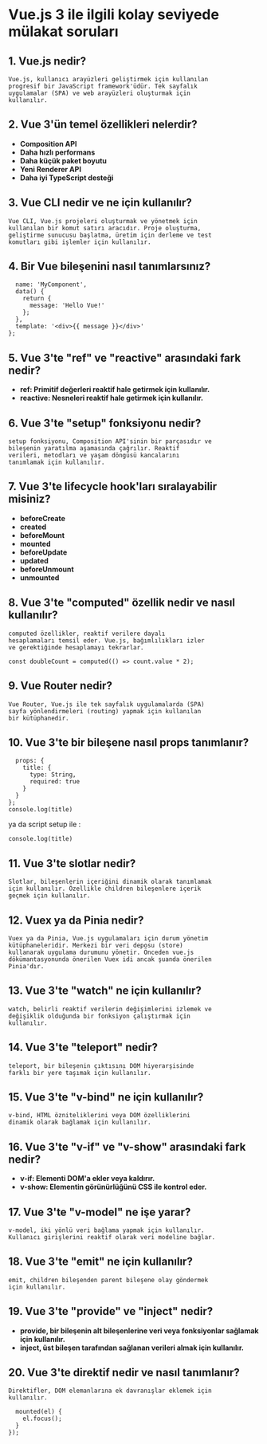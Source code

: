 # Vue.js 3 ile ilgili kolay seviyede mülakat soruları

## 1. Vue.js nedir?

    Vue.js, kullanıcı arayüzleri geliştirmek için kullanılan
    progresif bir JavaScript framework'üdür. Tek sayfalık
    uygulamalar (SPA) ve web arayüzleri oluşturmak için
    kullanılır.

## 2. Vue 3'ün temel özellikleri nelerdir?

- **Composition API**
- **Daha hızlı performans**
- **Daha küçük paket boyutu**
- **Yeni Renderer API**
- **Daha iyi TypeScript desteği**

## 3. Vue CLI nedir ve ne için kullanılır?

    Vue CLI, Vue.js projeleri oluşturmak ve yönetmek için
    kullanılan bir komut satırı aracıdır. Proje oluşturma,
    geliştirme sunucusu başlatma, üretim için derleme ve test
    komutları gibi işlemler için kullanılır.

## 4. Bir Vue bileşenini nasıl tanımlarsınız?

```export default {
  name: 'MyComponent',
  data() {
    return {
      message: 'Hello Vue!'
    };
  },
  template: '<div>{{ message }}</div>'
};
```

## 5. Vue 3'te "ref" ve "reactive" arasındaki fark nedir?

- **ref: Primitif değerleri reaktif hale getirmek için kullanılır.**
- **reactive: Nesneleri reaktif hale getirmek için kullanılır.**

## 6. Vue 3'te "setup" fonksiyonu nedir?

    setup fonksiyonu, Composition API'sinin bir parçasıdır ve
    bileşenin yaratılma aşamasında çağrılır. Reaktif
    verileri, metodları ve yaşam döngüsü kancalarını
    tanımlamak için kullanılır.

## 7. Vue 3'te lifecycle hook'ları sıralayabilir misiniz?

- **beforeCreate**
- **created**
- **beforeMount**
- **mounted**
- **beforeUpdate**
- **updated**
- **beforeUnmount**
- **unmounted**

## 8. Vue 3'te "computed" özellik nedir ve nasıl kullanılır?

    computed özellikler, reaktif verilere dayalı
    hesaplamaları temsil eder. Vue.js, bağımlılıkları izler
    ve gerektiğinde hesaplamayı tekrarlar.

```const count = ref(0);
const doubleCount = computed(() => count.value * 2);
```

## 9. Vue Router nedir?

    Vue Router, Vue.js ile tek sayfalık uygulamalarda (SPA)
    sayfa yönlendirmeleri (routing) yapmak için kullanılan
    bir kütüphanedir.

## 10. Vue 3'te bir bileşene nasıl props tanımlanır?

```export default {
  props: {
    title: {
      type: String,
      required: true
    }
  }
};
console.log(title)
```

ya da script setup ile :

```const props = defineProps(['title'])
console.log(title)
```

## 11. Vue 3'te slotlar nedir?

    Slotlar, bileşenlerin içeriğini dinamik olarak tanımlamak
    için kullanılır. Özellikle children bileşenlere içerik
    geçmek için kullanılır.

## 12. Vuex ya da Pinia nedir?

    Vuex ya da Pinia, Vue.js uygulamaları için durum yönetim
    kütüphaneleridir. Merkezi bir veri deposu (store)
    kullanarak uygulama durumunu yönetir. Önceden vue.js
    dökümantasyonunda önerilen Vuex idi ancak şuanda önerilen
    Pinia'dır.

## 13. Vue 3'te "watch" ne için kullanılır?

    watch, belirli reaktif verilerin değişimlerini izlemek ve
    değişiklik olduğunda bir fonksiyon çalıştırmak için
    kullanılır.

## 14. Vue 3'te "teleport" nedir?

    teleport, bir bileşenin çıktısını DOM hiyerarşisinde
    farklı bir yere taşımak için kullanılır.

## 15. Vue 3'te "v-bind" ne için kullanılır?

    v-bind, HTML özniteliklerini veya DOM özelliklerini
    dinamik olarak bağlamak için kullanılır.

## 16. Vue 3'te "v-if" ve "v-show" arasındaki fark nedir?

- **v-if: Elementi DOM'a ekler veya kaldırır.**
- **v-show: Elementin görünürlüğünü CSS ile kontrol eder.**

## 17. Vue 3'te "v-model" ne işe yarar?

    v-model, iki yönlü veri bağlama yapmak için kullanılır.
    Kullanıcı girişlerini reaktif olarak veri modeline bağlar.

## 18. Vue 3'te "emit" ne için kullanılır?

    emit, children bileşenden parent bileşene olay göndermek
    için kullanılır.

## 19. Vue 3'te "provide" ve "inject" nedir?

- **provide, bir bileşenin alt bileşenlerine veri veya fonksiyonlar sağlamak için kullanılır.**
- **inject, üst bileşen tarafından sağlanan verileri almak için kullanılır.**

## 20. Vue 3'te direktif nedir ve nasıl tanımlanır?

    Direktifler, DOM elemanlarına ek davranışlar eklemek için
    kullanılır.

```app.directive('focus', {
  mounted(el) {
    el.focus();
  }
});
```
